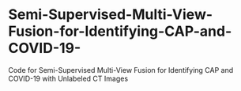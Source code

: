 # Semi-Supervised-Multi-View-Fusion-for-Identifying-CAP-and-COVID-19-
Code for Semi-Supervised Multi-View Fusion for Identifying  CAP and COVID-19 with Unlabeled CT Images

